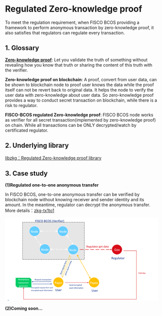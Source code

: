 # Regulated Zero-knowledge proof

To meet the regulation requirement, when FISCO BCOS providing a framework to perform anonymous transaction by zero-knowledge proof, it also satisfies that regulators can regulate every transaction.

## 1. Glossary

**[Zero-knowledge proof](#https://en.wikipedia.org/wiki/Zero-knowledge_proof)**: Let you validate the truth of something without revealing how you know that truth or sharing the content of this truth with the verifier.

**Zero-knowledge proof on blockchain**: A proof, convert from user data, can be shown to blockchain node to proof user knows the data while the proof itself can not be revert back to original data. It helps the node to verify the user data with zero-knowledge about user data. So zero-knowledge proof provides a way to conduct secret transaction on blockchain, while there is a risk to regulator.

**FISCO-BCOS regulated Zero-knowledge proof**: FISCO BCOS node works as verifier for all secret transaction(implemented by zero-knowledge proof) on chain. While all transactions can be ONLY decrypted/watch by certificated regulator.

## 2. Underlying library

[libzkg：Regulated Zero-knowledge proof library](https://github.com/FISCO-BCOS/libzkg)

## 3. Case study

**(1)Regulated one-to-one anonymous transfer**

In FISCO BCOS, one-to-one anonymous transfer can be verified by blockchain node without knowing receiver and sender identity and its amount. In the meantime, regulator can decrypt the anonymous transfer. More details：[zkg-tx1to1](https://github.com/FISCO-BCOS/zkg-tx1to1)

![](assets/1-1_anonymous_transfer.png)

**(2)Coming soon...**